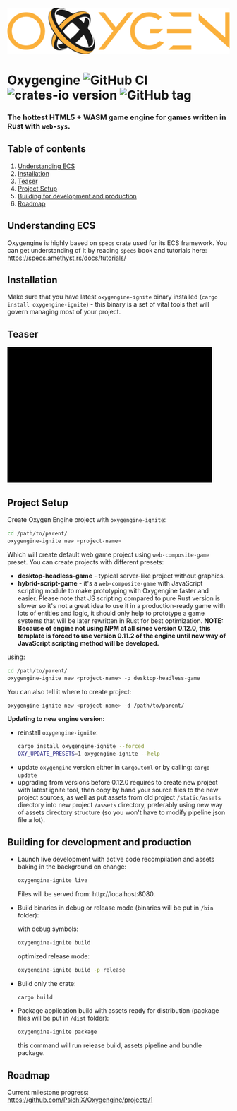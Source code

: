 ![logo](https://raw.githubusercontent.com/PsichiX/Oxygengine/master/media/oxygengine-dark-logo.svg?sanitize=true)

# Oxygengine ![GitHub CI](https://github.com/PsichiX/Oxygengine/workflows/Rust/badge.svg) ![crates-io version](https://raster.shields.io/crates/v/oxygengine.png) ![GitHub tag](https://img.shields.io/github/v/release/PsichiX/Oxygengine?include_prereleases&style=social)
### The hottest HTML5 + WASM game engine for games written in Rust with `web-sys`.

## Table of contents
1. [Understanding ECS](#understanding-ecs)
1. [Installation](#installation)
1. [Teaser](#teaser)
1. [Project Setup](#project-setup)
1. [Building for development and production](#building-for-development-and-production)
1. [Roadmap](#roadmap)

## Understanding ECS
Oxygengine is highly based on `specs` crate used for its ECS framework.
You can get understanding of it by reading `specs` book and tutorials here: https://specs.amethyst.rs/docs/tutorials/

## Installation
Make sure that you have latest `oxygengine-ignite` binary installed (`cargo install oxygengine-ignite`) - this binary is a set of vital tools that will govern managing most of your project.

## Teaser
![Visual Novel](https://raw.githubusercontent.com/PsichiX/Oxygengine/master/media/oxygengine-visual-novel-teaser.gif)

## Project Setup
Create Oxygen Engine project with `oxygengine-ignite`:
```bash
cd /path/to/parent/
oxygengine-ignite new <project-name>
```
Which will create default web game project using `web-composite-game` preset.
You can create projects with different presets:
- __desktop-headless-game__ - typical server-like project without graphics.
- __hybrid-script-game__ - it's a `web-composite-game` with JavaScript scripting module to make prototyping with Oxygengine faster and easier. Please note that JS scripting compared to pure Rust version is slower so it's not a great idea to use it in a production-ready game with lots of entities and logic, it should only help to prototype a game systems that will be later rewritten in Rust for best optimization. __NOTE: Because of engine not using NPM at all since version 0.12.0, this template is forced to use version 0.11.2 of the engine until new way of JavaScript scripting method will be developed.__

using:
```bash
cd /path/to/parent/
oxygengine-ignite new <project-name> -p desktop-headless-game
```
You can also tell it where to create project:
```bash
oxygengine-ignite new <project-name> -d /path/to/parent/
```

**Updating to new engine version:**
- reinstall `oxygengine-ignite`:
  ```bash
  cargo install oxygengine-ignite --forced
  OXY_UPDATE_PRESETS=1 oxygengine-ignite --help
  ```
- update `oxygengine` version either in `Cargo.toml` or by calling: `cargo update`
- upgrading from versions before 0.12.0 requires to create new project with  latest ignite tool, then copy by hand your source files to the new project sources, as well as put assets from old project `/static/assets` directory into new project `/assets` directory, preferably using new way of assets directory structure (so you won't have to modify pipeline.json file a lot).

## Building for development and production
- Launch live development with active code recompilation and assets baking in the background on change:
  ```bash
  oxygengine-ignite live
  ```
  Files will be served from: http://localhost:8080.
- Build binaries in debug or release mode (binaries will be put in `/bin` folder):

  with debug symbols:
  ```bash
  oxygengine-ignite build
  ```
  optimized release mode:
  ```bash
  oxygengine-ignite build -p release
  ```
- Build only the crate:
  ```bash
  cargo build
  ```
- Package application build with assets ready for distribution (package files will be put in `/dist` folder):
  ```bash
  oxygengine-ignite package
  ```
  this command will run release build, assets pipeline and bundle package.

## Roadmap
Current milestone progress: https://github.com/PsichiX/Oxygengine/projects/1
